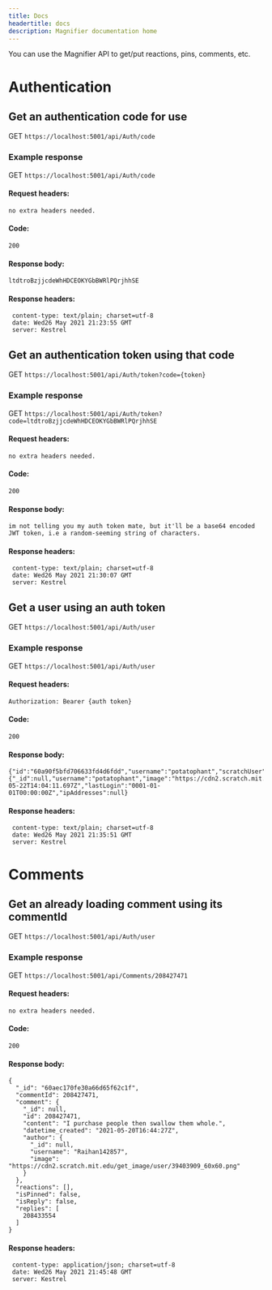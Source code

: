 ```yaml
---
title: Docs
headertitle: docs
description: Magnifier documentation home
---
```

You can use the Magnifier API to get/put reactions, pins, comments, etc.

# Authentication

## Get an authentication code for use

GET `https://localhost:5001/api/Auth/code`

### Example response

GET `https://localhost:5001/api/Auth/code`

#### Request headers:

```
no extra headers needed.
```

#### Code:

`200`

#### Response body:

```
ltdtroBzjjcdeWhHDCEOKYGbBWRlPQrjhhSE
```

#### Response headers:

```
 content-type: text/plain; charset=utf-8 
 date: Wed26 May 2021 21:23:55 GMT 
 server: Kestrel 
```

## Get an authentication token using that code

GET `https://localhost:5001/api/Auth/token?code={token}`

### Example response

GET `https://localhost:5001/api/Auth/token?code=ltdtroBzjjcdeWhHDCEOKYGbBWRlPQrjhhSE`

#### Request headers:

```
no extra headers needed.
```

#### Code:

`200`

#### Response body:

```
im not telling you my auth token mate, but it'll be a base64 encoded JWT token, i.e a random-seeming string of characters.
```

#### Response headers:

```
 content-type: text/plain; charset=utf-8 
 date: Wed26 May 2021 21:30:07 GMT 
 server: Kestrel 
```

## Get a user using an auth token

GET `https://localhost:5001/api/Auth/user`

### Example response

GET `https://localhost:5001/api/Auth/user`

#### Request headers:

```
Authorization: Bearer {auth token}
```

#### Code:

`200`

#### Response body:

```
{"id":"60a90f5bfd706633fd4d6fdd","username":"potatophant","scratchUser":{"_id":null,"username":"potatophant","image":"https://cdn2.scratch.mit.edu/get_image/user/16005114_60x60.png"},"isAdmin":true,"created":"2021-05-22T14:04:11.697Z","lastLogin":"0001-01-01T00:00:00Z","ipAddresses":null}
```

#### Response headers:

```
 content-type: text/plain; charset=utf-8 
 date: Wed26 May 2021 21:35:51 GMT 
 server: Kestrel 
```

# Comments

## Get an already loading comment using its commentId

GET `https://localhost:5001/api/Auth/user`

### Example response

GET `https://localhost:5001/api/Comments/208427471`

#### Request headers:

```
no extra headers needed.
```

#### Code:

`200`

#### Response body:

```
{
  "_id": "60aec170fe30a66d65f62c1f",
  "commentId": 208427471,
  "comment": {
    "_id": null,
    "id": 208427471,
    "content": "I purchase people then swallow them whole.",
    "datetime_created": "2021-05-20T16:44:27Z",
    "author": {
      "_id": null,
      "username": "Raihan142857",
      "image": "https://cdn2.scratch.mit.edu/get_image/user/39403909_60x60.png"
    }
  },
  "reactions": [],
  "isPinned": false,
  "isReply": false,
  "replies": [
    208433554
  ]
}
```

#### Response headers:

```
 content-type: application/json; charset=utf-8 
 date: Wed26 May 2021 21:45:48 GMT 
 server: Kestrel 
```
